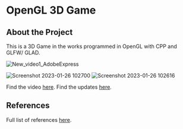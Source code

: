 # OpenGL 3D Game

## About the Project
This is a 3D Game in the works programmed in OpenGL with CPP and GLFW/ GLAD.

![New_video1_AdobeExpress](https://github.com/sheraadams/OpenGL-3D-Game/assets/110789514/ecdef342-96f0-43c9-af6e-8ee76f488f72)

![Screenshot 2023-01-26 102700](https://user-images.githubusercontent.com/110789514/214876447-4f0c1fe0-903c-430a-8fef-4397e8a4d6c3.png)
![Screenshot 2023-01-26 102616](https://user-images.githubusercontent.com/110789514/214876880-f3a543a1-3609-4a73-ba33-be8fb03ee7fb.png)

Find the video [here](https://www.youtube.com/watch?v=Tr0n2_6VulA).
Find the updates [here](https://youtu.be/cnDr6hEeo7I).

## References

Full list of references [here](https://github.com/sheraadams/OpenGL-3D-Game/blob/main/references.md).

